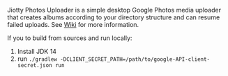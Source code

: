 Jiotty Photos Uploader is a simple desktop Google Photos media uploader that creates albums according to your directory structure and can resume failed uploads.
See [Wiki](https://github.com/ylexus/jiotty-photos-uploader/wiki) for more information.

If you to build from sources and run locally:

1. Install JDK 14
2. run `./gradlew -DCLIENT_SECRET_PATH=/path/to/google-API-client-secret.json run`
